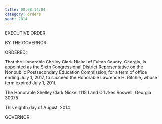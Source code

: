 ```yaml
---
title: 08.08.14.04
category: orders
year: 2014
---
```

 

EXECUTIVE ORDER

BY THE GOVERNOR:

ORDERED:

That the Honorable Shelley Clark Nickel of Fulton County,
Georgia, is appointed as the Sixth Congressional District
Representative on the Nonpublic Postsecondary Education
Commission, for a term of office ending July 1, 2017, to succeed
the Honorable Lawrence H. Ritchie, whose term expired July 1,
2011.

The Honorable Shelley Clark Nickel
1115 Land O’Lakes
Roswell, Georgia 30075

This eighth day of August, 2014

GOVERNOR

